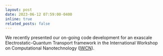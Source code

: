 ```yaml
---
layout: post
date: 2023-06-12 07:59:00-0400
inline: true
related_posts: false
---
```


We recently presented our on-going code development for an exascale Electrostatic-Quantum Transport framework in the International Workshop on Computational Nanotechnology ([IWCN](https://iwcn2023.uab.es/program.html)).
